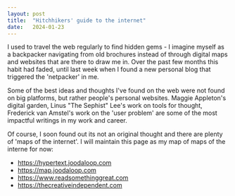```yaml
---
layout: post
title:  "Hitchhikers' guide to the internet"
date:   2024-01-23
---
```


I used to travel the web regularly to find hidden gems - I imagine myself as a backpacker navigating from old brochures instead of through digital maps and websites that are there to draw me in. Over the past few months this habit had faded, until last week when I found a new personal blog that triggered the 'netpacker' in me. 

Some of the best ideas and thoughts I've found on the web were not found on big platforms, but rather people's personal websites. Maggie Appleton's digital garden, Linus "The Sephist" Lee's work on tools for thought, Frederick van Amstel's work on the 'user problem' are some of the most impactful writings in my work and career. 

Of course, I soon found out its not an original thought and there are plenty of 'maps of the internet'. I will maintain this page as my map of maps of the interne for now: 

- https://hypertext.joodaloop.com
- https://map.joodaloop.com
- https://www.readsomethinggreat.com
- https://thecreativeindependent.com